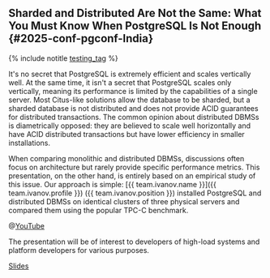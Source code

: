 ## Sharded and Distributed Are Not the Same: What You Must Know When PostgreSQL Is Not Enough {#2025-conf-pgconf-India}

{% include notitle [testing_tag](../../tags.md#testing) %}

It's no secret that PostgreSQL is extremely efficient and scales vertically well. At the same time, it isn't a secret that PostgreSQL scales only vertically, meaning its performance is limited by the capabilities of a single server. Most Citus-like solutions allow the database to be sharded, but a sharded database is not distributed and does not provide ACID guarantees for distributed transactions. The common opinion about distributed DBMSs is diametrically opposed: they are believed to scale well horizontally and have ACID distributed transactions but have lower efficiency in smaller installations.

When comparing monolithic and distributed DBMSs, discussions often focus on architecture but rarely provide specific performance metrics. This presentation, on the other hand, is entirely based on an empirical study of this issue. Our approach is simple: [{{ team.ivanov.name }}]({{ team.ivanov.profile }}) ({{ team.ivanov.position }}) installed PostgreSQL and distributed DBMSs on identical clusters of three physical servers and compared them using the popular TPC-C benchmark.

@[YouTube](https://youtu.be/HR-vUI8mTVI?si=oenZT8mTr6czcZtS)

The presentation will be of interest to developers of high-load systems and platform developers for various purposes.

[Slides](https://presentations.ydb.tech/2025/en/pgconfin2025/sharded_and_distributed_are_not_the_same/presentation.pdf)
